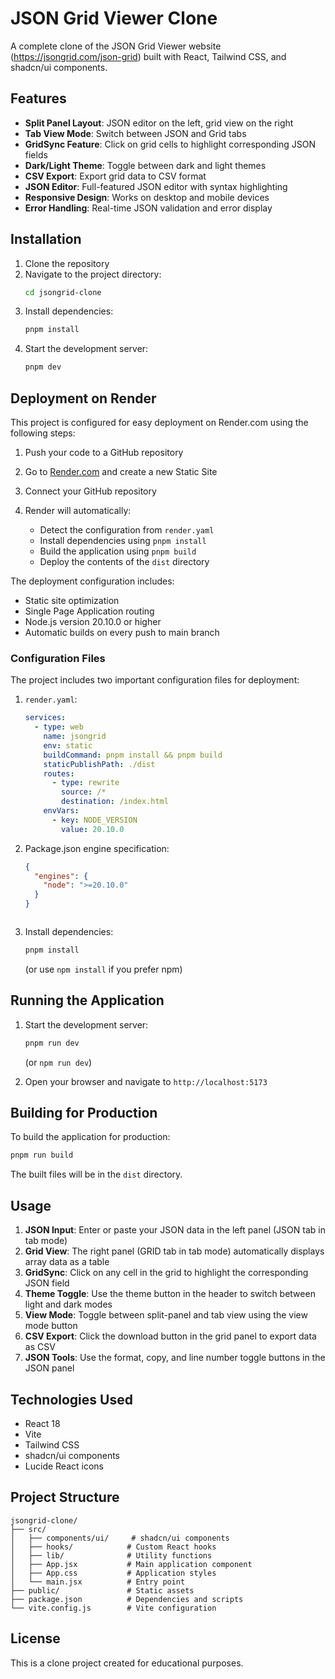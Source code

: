 # JSON Grid Viewer Clone

A complete clone of the JSON Grid Viewer website (https://jsongrid.com/json-grid) built with React, Tailwind CSS, and shadcn/ui components.

## Features

- **Split Panel Layout**: JSON editor on the left, grid view on the right
- **Tab View Mode**: Switch between JSON and Grid tabs
- **GridSync Feature**: Click on grid cells to highlight corresponding JSON fields
- **Dark/Light Theme**: Toggle between dark and light themes
- **CSV Export**: Export grid data to CSV format
- **JSON Editor**: Full-featured JSON editor with syntax highlighting
- **Responsive Design**: Works on desktop and mobile devices
- **Error Handling**: Real-time JSON validation and error display

## Installation

1. Clone the repository
2. Navigate to the project directory:
   ```bash
   cd jsongrid-clone
   ```
3. Install dependencies:
   ```bash
   pnpm install
   ```
4. Start the development server:
   ```bash
   pnpm dev
   ```

## Deployment on Render

This project is configured for easy deployment on Render.com using the following steps:

1. Push your code to a GitHub repository

2. Go to [Render.com](https://render.com) and create a new Static Site

3. Connect your GitHub repository

4. Render will automatically:
   - Detect the configuration from `render.yaml`
   - Install dependencies using `pnpm install`
   - Build the application using `pnpm build`
   - Deploy the contents of the `dist` directory

The deployment configuration includes:
- Static site optimization
- Single Page Application routing
- Node.js version 20.10.0 or higher
- Automatic builds on every push to main branch

### Configuration Files

The project includes two important configuration files for deployment:

1. `render.yaml`:
   ```yaml
   services:
     - type: web
       name: jsongrid
       env: static
       buildCommand: pnpm install && pnpm build
       staticPublishPath: ./dist
       routes:
         - type: rewrite
           source: /*
           destination: /index.html
       envVars:
         - key: NODE_VERSION
           value: 20.10.0
   ```

2. Package.json engine specification:
   ```json
   {
     "engines": {
       "node": ">=20.10.0"
     }
   }
   ```
   ```

3. Install dependencies:
   ```bash
   pnpm install
   ```
   (or use `npm install` if you prefer npm)

## Running the Application

1. Start the development server:
   ```bash
   pnpm run dev
   ```
   (or `npm run dev`)

2. Open your browser and navigate to `http://localhost:5173`

## Building for Production

To build the application for production:

```bash
pnpm run build
```

The built files will be in the `dist` directory.

## Usage

1. **JSON Input**: Enter or paste your JSON data in the left panel (JSON tab in tab mode)
2. **Grid View**: The right panel (GRID tab in tab mode) automatically displays array data as a table
3. **GridSync**: Click on any cell in the grid to highlight the corresponding JSON field
4. **Theme Toggle**: Use the theme button in the header to switch between light and dark modes
5. **View Mode**: Toggle between split-panel and tab view using the view mode button
6. **CSV Export**: Click the download button in the grid panel to export data as CSV
7. **JSON Tools**: Use the format, copy, and line number toggle buttons in the JSON panel

## Technologies Used

- React 18
- Vite
- Tailwind CSS
- shadcn/ui components
- Lucide React icons

## Project Structure

```
jsongrid-clone/
├── src/
│   ├── components/ui/     # shadcn/ui components
│   ├── hooks/            # Custom React hooks
│   ├── lib/              # Utility functions
│   ├── App.jsx           # Main application component
│   ├── App.css           # Application styles
│   └── main.jsx          # Entry point
├── public/               # Static assets
├── package.json          # Dependencies and scripts
└── vite.config.js        # Vite configuration
```

## License

This is a clone project created for educational purposes.

